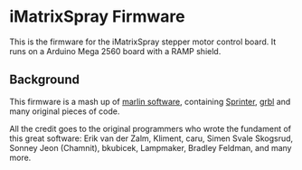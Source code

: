 iMatrixSpray Firmware
==========
This is the firmware for the iMatrixSpray stepper motor control board. It runs on a Arduino Mega 2560 board with a RAMP shield.

Background
-------
This firmware is a mash up of <a href=https://github.com/ErikZalm/Marlin>marlin software</a>, containing <a href="https://github.com/kliment/Sprinter">Sprinter</a>, <a href="https://github.com/simen/grbl/tree">grbl</a> and many original pieces of code.

All the credit goes to the original programmers who wrote the fundament of this great software: Erik van der Zalm, Kliment, caru, Simen Svale Skogsrud, Sonney Jeon (Chamnit), bkubicek, Lampmaker, Bradley Feldman, and many more.




